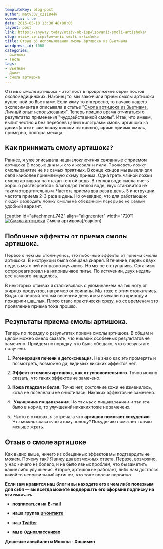 ```yaml
---
templateKey: blog-post
author: matv33v_c21184dv
comments: true
date: 2015-05-10 13:30:48+00:00
layout: post
link: https://anyway.today/otziv-ob-ispolzovanii-smoli-artishoka/
slug: otziv-ob-ispolzovanii-smoli-artishoka
title: Отзыв об использовании смолы артишока из Вьетнама
wordpress_id: 1068
categories:
- Вьетнам
- Тесты
tags:
- Вьетнам
- Далат
- смола артишока
---
```


Отзыв о смоле артишока - этот пост в продолжение серии постов околомедицинских. Наконец то, мы закончили прием смолы артишока купленной во Вьетнаме. Если кому то интересно, то начало нашего эксперимента я описывала в статье "[Смола артишока из Вьетнама. Личный опыт использования](https://anyway.today/smola-artishoka-iz-vietnama-lichnii-opit-ispolzovaniya/)". Теперь пришло время отчитаться о результатах применения "чудодейственной смолы". Итак, что имеем, выпит честно и без перебоев целый килограмм смолы артишока на двоих (а это я вам скажу совсем не просто), время приема смолы, примерно, полтора месяца.




<!-- more -->





## Как принимать смолу артишока?




Раннее, я уже описывала наши злоключения связанные с приемом артишока.В первые дни мы его и жевали и пили. Прожевать ложку смолы занятие не из самых приятных. В конце концов мы вывели для себя наиболее приемлемую схему приема. Одна треть чайной ложки смолы артишока на стакан теплой воды. В теплой воде смола очень хорошо растворяется и благодаря теплой воде, вкус становится не таким отвратительным. Частота приема два раза в день. В инструкции частота приема 2-3 раза в день. Но очевидно, что для работающих людей разводить ложку смолы на обеденном перерыве не самый удобный вариант.




[caption id="attachment_742" align="aligncenter" width="720"][![Смола артишока](https://anyway.today/wp-content/uploads/2015/03/IMG_7219.jpg)](https://anyway.today/wp-content/uploads/2015/03/IMG_7219.jpg) Смола артишока[/caption]


## Побочные эффекты от приема смолы артишока.




Первое с чем мы столкнулись, это побочные эффекты от приема смолы артишока. В инструкции была обещана диарея. В течение, первых двух недель мы с ней исправно мучились. Но мы не отступались. Организм остро реагировал на непривычное питье. По истечении, двух недель все немного наладилось.




В некоторых отзывах я сталкивалась с упоминанием на тошноту от жирных продуктов, например от свинины. Мы тоже с этим столкнулись. Выдался первый теплый весенний день и мы выехали на природу и пожарили шашлык. Плохо стало практически сразу, но со временем это проявление приема тоже прошло.





## Результаты приема смолы артишока.




Теперь по порядку о результатах приема смолы артишока. В общем и целом можно смело сказать, что никаких особенных результатов не замечено. Пройдем по порядку, что было обещано, что в результате получено.






	
  1. **Регенерация печени и детоксикация.** Не знаю как это промерять и посмотреть, возможно да, видимых никаких эффектов нет.

	
  2. **Эффект от смолы артишока, как от успокоительного.** Точно можно сказать, что таких эффектов не замечено.

	
  3. **Кожа гладкая и белая.** Точно нет, состояние кожи не изменилось, кожа не побелела и не очистилась. Никаких эффектов не замечено.

	
  4.  **Улучшение пищеварения.** Но так как с пищеварением и так все было в норме, то улучшений никаких тоже не замечено.

	
  5.  Часто в отзывах, я встречала что **артишок помогает похудению**. Что можно сказать по этому поводу? Похудению помогает только меньше жрать.




## Отзыв о смоле артишоке




Как видно выше, ничего из обещанных эффектов мы подтвердить не можем. Почему так? Я вижу два возможных ответа. Первое, возможно, у нас ничего не болело, и не было явных проблем, что бы заметить какие либо улучшения. Второе, артишок не работает, либо нам достался какой то неправильный артишок, что тоже вполне вероятно.



**Если вам нравится наш блог и вы находите его в чем либо полезным для себя — вы всегда можете поддержать его оформив подписку на его новости:**



	
  * **подписаться на** [**E-mail**](https://feedburner.google.com/fb/a/mailverify?uri=Anywaytoday&amp;loc=en_US)

	
  * **наша группа** [**ВКонтакте**](https://vk.com/public90452188)

	
  * **наш [Twitter](https://twitter.com/TodayAnyway)**

	
  * **мы в [Одноклассниках](https://ok.ru/group/54402107244544)**


**Дешевые авиабилеты Москва - Хошимин**

